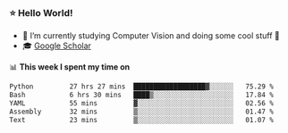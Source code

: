 ### ⭐️ Hello World!

<!--
**hologerry/hologerry** is a ✨ _special_ ✨ repository because its `README.md` (this file) appears on your GitHub profile.

Here are some ideas to get you started:

- 🔭 I’m currently working and studying on Computer Vision
- 🌱 I’m currently learning at Peking University
- 💬 Ask me about 
- 📫 How to reach me: E-mail
- 😄 Pronouns: he/his
- ⚡ Fun fact: Music is the Power
-->


- 🔭 I’m currently studying Computer Vision and doing some cool stuff 🤖
- 🎓 [Google Scholar](https://scholar.google.com/citations?user=3ykqW9wAAAAJ&hl=en)


📊 **This week I spent my time on**

<!--START_SECTION:waka-->

```txt
Python         27 hrs 27 mins  ██████████████████▓░░░░░░   75.29 %
Bash           6 hrs 30 mins   ████▒░░░░░░░░░░░░░░░░░░░░   17.84 %
YAML           55 mins         ▓░░░░░░░░░░░░░░░░░░░░░░░░   02.56 %
Assembly       32 mins         ▒░░░░░░░░░░░░░░░░░░░░░░░░   01.47 %
Text           23 mins         ▒░░░░░░░░░░░░░░░░░░░░░░░░   01.07 %
```

<!--END_SECTION:waka-->
